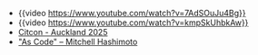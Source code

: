 - {{video https://www.youtube.com/watch?v=7AdSOuJu4Bg}}
- {{video https://www.youtube.com/watch?v=kmpSkUhbkAw}}
- [Citcon - Auckland 2025](https://citconf.com/auckland2025)
- [&quot;As Code&quot; – Mitchell Hashimoto](https://mitchellh.com/writing/as-code)
